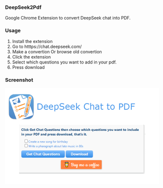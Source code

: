 ### DeepSeek2Pdf

Google Chrome Extension to convert DeepSeek chat into PDF.

### Usage
1. Install the extension
2. Go to htttps://chat.deepseek.com/
3. Make a convertion Or browse old convertion
4. Click the extension
5. Select which questions you want to add in your pdf.
6. Press download

### Screenshot
![Screenshot](./screenshot/Screenshot.png)

